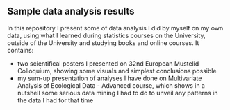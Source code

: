 ## Sample data analysis results
In this repository I present some of data analysis I did by myself on my own data, using what I learned during statistics courses on the University, outside of the University and studying books and online courses. It contains:
- two scientifical posters I presented on 32nd European Mustelid Colloquium, showing some visuals and simplest conclusions possible
- my sum-up presentation of analyses I have done on Multivariate Analysis of Ecological Data - Advanced course, which shows in a nutshell some serious data mining I had to do to unveil any patterns in the data I had for that time
